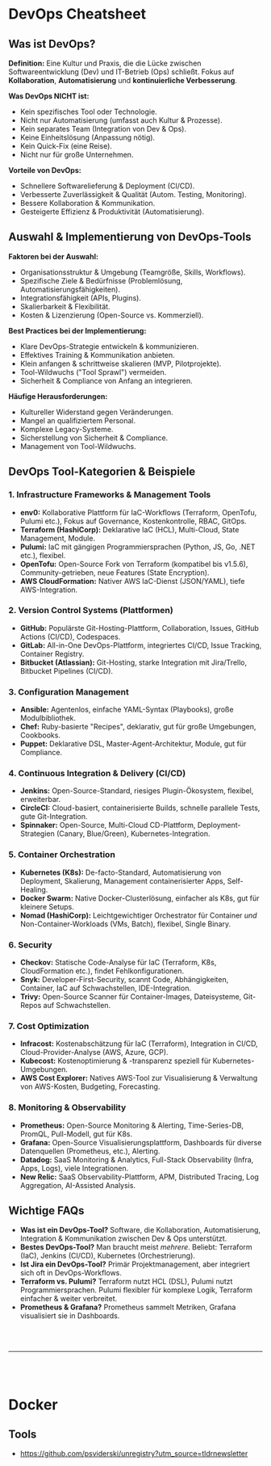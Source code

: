 # DevOps Cheatsheet

## Was ist DevOps?

**Definition:** Eine Kultur und Praxis, die die Lücke zwischen Softwareentwicklung (Dev) und IT-Betrieb (Ops) schließt. Fokus auf **Kollaboration**, **Automatisierung** und **kontinuierliche Verbesserung**.

**Was DevOps NICHT ist:**
*   Kein spezifisches Tool oder Technologie.
*   Nicht nur Automatisierung (umfasst auch Kultur & Prozesse).
*   Kein separates Team (Integration von Dev & Ops).
*   Keine Einheitslösung (Anpassung nötig).
*   Kein Quick-Fix (eine Reise).
*   Nicht nur für große Unternehmen.

**Vorteile von DevOps:**
*   Schnellere Softwarelieferung & Deployment (CI/CD).
*   Verbesserte Zuverlässigkeit & Qualität (Autom. Testing, Monitoring).
*   Bessere Kollaboration & Kommunikation.
*   Gesteigerte Effizienz & Produktivität (Automatisierung).

## Auswahl & Implementierung von DevOps-Tools

**Faktoren bei der Auswahl:**
*   Organisationsstruktur & Umgebung (Teamgröße, Skills, Workflows).
*   Spezifische Ziele & Bedürfnisse (Problemlösung, Automatisierungsfähigkeiten).
*   Integrationsfähigkeit (APIs, Plugins).
*   Skalierbarkeit & Flexibilität.
*   Kosten & Lizenzierung (Open-Source vs. Kommerziell).

**Best Practices bei der Implementierung:**
*   Klare DevOps-Strategie entwickeln & kommunizieren.
*   Effektives Training & Kommunikation anbieten.
*   Klein anfangen & schrittweise skalieren (MVP, Pilotprojekte).
*   Tool-Wildwuchs ("Tool Sprawl") vermeiden.
*   Sicherheit & Compliance von Anfang an integrieren.

**Häufige Herausforderungen:**
*   Kultureller Widerstand gegen Veränderungen.
*   Mangel an qualifiziertem Personal.
*   Komplexe Legacy-Systeme.
*   Sicherstellung von Sicherheit & Compliance.
*   Management von Tool-Wildwuchs.

## DevOps Tool-Kategorien & Beispiele

### 1. Infrastructure Frameworks & Management Tools

*   **env0:** Kollaborative Plattform für IaC-Workflows (Terraform, OpenTofu, Pulumi etc.), Fokus auf Governance, Kostenkontrolle, RBAC, GitOps.
*   **Terraform (HashiCorp):** Deklarative IaC (HCL), Multi-Cloud, State Management, Module.
*   **Pulumi:** IaC mit gängigen Programmiersprachen (Python, JS, Go, .NET etc.), flexibel.
*   **OpenTofu:** Open-Source Fork von Terraform (kompatibel bis v1.5.6), Community-getrieben, neue Features (State Encryption).
*   **AWS CloudFormation:** Nativer AWS IaC-Dienst (JSON/YAML), tiefe AWS-Integration.

### 2. Version Control Systems (Plattformen)

*   **GitHub:** Populärste Git-Hosting-Plattform, Collaboration, Issues, GitHub Actions (CI/CD), Codespaces.
*   **GitLab:** All-in-One DevOps-Plattform, integriertes CI/CD, Issue Tracking, Container Registry.
*   **Bitbucket (Atlassian):** Git-Hosting, starke Integration mit Jira/Trello, Bitbucket Pipelines (CI/CD).

### 3. Configuration Management

*   **Ansible:** Agentenlos, einfache YAML-Syntax (Playbooks), große Modulbibliothek.
*   **Chef:** Ruby-basierte "Recipes", deklarativ, gut für große Umgebungen, Cookbooks.
*   **Puppet:** Deklarative DSL, Master-Agent-Architektur, Module, gut für Compliance.

### 4. Continuous Integration & Delivery (CI/CD)

*   **Jenkins:** Open-Source-Standard, riesiges Plugin-Ökosystem, flexibel, erweiterbar.
*   **CircleCI:** Cloud-basiert, containerisierte Builds, schnelle parallele Tests, gute Git-Integration.
*   **Spinnaker:** Open-Source, Multi-Cloud CD-Plattform, Deployment-Strategien (Canary, Blue/Green), Kubernetes-Integration.

### 5. Container Orchestration

*   **Kubernetes (K8s):** De-facto-Standard, Automatisierung von Deployment, Skalierung, Management containerisierter Apps, Self-Healing.
*   **Docker Swarm:** Native Docker-Clusterlösung, einfacher als K8s, gut für kleinere Setups.
*   **Nomad (HashiCorp):** Leichtgewichtiger Orchestrator für Container *und* Non-Container-Workloads (VMs, Batch), flexibel, Single Binary.

### 6. Security

*   **Checkov:** Statische Code-Analyse für IaC (Terraform, K8s, CloudFormation etc.), findet Fehlkonfigurationen.
*   **Snyk:** Developer-First-Security, scannt Code, Abhängigkeiten, Container, IaC auf Schwachstellen, IDE-Integration.
*   **Trivy:** Open-Source Scanner für Container-Images, Dateisysteme, Git-Repos auf Schwachstellen.

### 7. Cost Optimization

*   **Infracost:** Kostenabschätzung für IaC (Terraform), Integration in CI/CD, Cloud-Provider-Analyse (AWS, Azure, GCP).
*   **Kubecost:** Kostenoptimierung & -transparenz speziell für Kubernetes-Umgebungen.
*   **AWS Cost Explorer:** Natives AWS-Tool zur Visualisierung & Verwaltung von AWS-Kosten, Budgeting, Forecasting.

### 8. Monitoring & Observability

*   **Prometheus:** Open-Source Monitoring & Alerting, Time-Series-DB, PromQL, Pull-Modell, gut für K8s.
*   **Grafana:** Open-Source Visualisierungsplattform, Dashboards für diverse Datenquellen (Prometheus, etc.), Alerting.
*   **Datadog:** SaaS Monitoring & Analytics, Full-Stack Observability (Infra, Apps, Logs), viele Integrationen.
*   **New Relic:** SaaS Observability-Plattform, APM, Distributed Tracing, Log Aggregation, AI-Assisted Analysis.

## Wichtige FAQs

*   **Was ist ein DevOps-Tool?** Software, die Kollaboration, Automatisierung, Integration & Kommunikation zwischen Dev & Ops unterstützt.
*   **Bestes DevOps-Tool?** Man braucht meist *mehrere*. Beliebt: Terraform (IaC), Jenkins (CI/CD), Kubernetes (Orchestrierung).
*   **Ist Jira ein DevOps-Tool?** Primär Projektmanagement, aber integriert sich oft in DevOps-Workflows.
*   **Terraform vs. Pulumi?** Terraform nutzt HCL (DSL), Pulumi nutzt Programmiersprachen. Pulumi flexibler für komplexe Logik, Terraform einfacher & weiter verbreitet.
*   **Prometheus & Grafana?** Prometheus sammelt Metriken, Grafana visualisiert sie in Dashboards.
























<br><br>

---

<br><br>

# Docker

## Tools
- https://github.com/psviderski/unregistry?utm_source=tldrnewsletter






